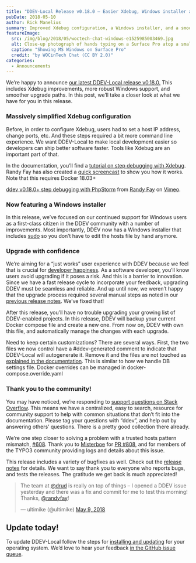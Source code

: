 ```yaml
---
title: "DDEV-Local Release v0.18.0 – Easier Xdebug, Windows installer and more"
pubDate: 2018-05-10
author: Rick Manelius
summary: Improved Xdebug configuration, a Windows installer, and a smoother upgrade experience.
featureImage:
  src: /img/blog/2018/05/woctech-chat-windows-e1525985003469.jpg
  alt: Close-up photograph of hands typing on a Surface Pro atop a small round table that also holds a paper cup emblazoned with Microsoft’s logo
  caption: "Showing MS Windows on Surface Pro"
  credit: "by WOCinTech Chat (CC BY 2.0)"
categories:
  - Announcements
---
```


We’re happy to announce [our latest DDEV-Local release v0.18.0.](https://github.com/drud/ddev/releases/tag/v0.18.0) This includes Xdebug improvements, more robust Windows support, and smoother upgrade paths. In this post, we’ll take a closer look at what we have for you in this release.

### Massively simplified Xdebug configuration

Before, in order to configure Xdebug, users had to set a host IP address, change ports, etc. And these steps required a bit more command line experience. We want DDEV-Local to make local development easier so developers can ship better software faster. Tools like Xdebug are an important part of that.

In the documentation, you’ll find a [tutorial on step debugging with Xdebug](https://ddev.readthedocs.io/en/latest/users/step-debugging/). Randy Fay has also created a [quick screencast](https://vimeo.com/268685753?utm%5Fsource=email&utm%5Fmedium=vimeo-cliptranscode-201504&utm%5Fcampaign=28749) to show you how it works. Note that this requires Docker 18.03+

[ddev v0.18.0+ step debugging with PhpStorm](https://vimeo.com/268685753) from [Randy Fay](https://vimeo.com/user5912539) on [Vimeo](https://vimeo.com).

### Now featuring a Windows installer

In this release, we’ve focused on our continued support for Windows users as a first-class citizen in the DDEV community with a number of improvements. Most importantly, DDEV now has a Windows installer that includes [sudo](https://github.com/mattn/sudo) so you don’t have to edit the hosts file by hand anymore.

### Upgrade with confidence

We’re aiming for a “just works” user experience with DDEV because we feel that is crucial for [developer happiness](https://ddev.com/ddev-local/developer-happiness-the-right-tools-for-the-job/). As a software developer, you’ll know users avoid upgrading if it poses a risk. And this is a barrier to innovation. Since we have a fast release cycle to incorporate your feedback, upgrading DDEV must be seamless and reliable. And up until now, we weren’t happy that the upgrade process required several manual steps as noted in our [previous release notes](https://github.com/drud/ddev/releases/tag/v0.16.0). We’ve fixed that!

After this release, you’ll have no trouble upgrading your growing list of DDEV-enabled projects. In this release, DDEV will backup your current Docker compose file and create a new one. From now on, DDEV with own this file, and automatically manage the changes with each upgrade.

Need to keep certain customizations? There are several ways. First, the two files we now control have a #ddev-generated comment to indicate that DDEV-Local will autogenerate it. Remove it and the files are not touched as [explained in the documentation](https://ddev.readthedocs.io/en/latest/users/cli-usage/#getting-started). This is similar to how we handle DB settings file. Docker overrides can be managed in docker-compose.override.yaml

### Thank you to the community!

You may have noticed, we’re responding to [support questions on Stack Overflow](https://stackoverflow.com/tags/ddev). This means we have a centralized, easy to search, resource for community support to help with common situations that don’t fit into the documentation. Please tag your questions with “ddev”, and help out by answering others’ questions. There is a pretty good collection there already.

We’re one step closer to solving a problem with a trusted hosts pattern mismatch, [#608](https://github.com/drud/ddev/issues/680). Thank you to [Misterboe](https://github.com/misterboe) for [PR #808](https://github.com/drud/ddev/pull/808), and for members of the TYPO3 community providing logs and details about this issue.

This release includes a variety of bugfixes as well. Check out the [release notes](https://github.com/drud/ddev/releases/tag/v0.18.0) for details. We want to say thank you to everyone who reports bugs, and tests the releases. The gratitude we get back is much appreciated!

> The team at [@drud](https://twitter.com/drud?ref%5Fsrc=twsrc%5Etfw) is really on top of things – I opened a DDEV issue yesterday and there was a fix and commit for me to test this morning! Thanks, [@randyfay](https://twitter.com/randyfay?ref%5Fsrc=twsrc%5Etfw)!
>
> — ultimike (@ultimike) [May 9, 2018](https://twitter.com/ultimike/status/994216144046379008?ref%5Fsrc=twsrc%5Etfw)

## Update today!

To update DDEV-Local follow the steps for [installing and updating](https://ddev.readthedocs.io/en/latest/#installation) for your operating system. We’d love to hear your feedback [in the GitHub issue queue](https://github.com/drud/ddev/issues).
